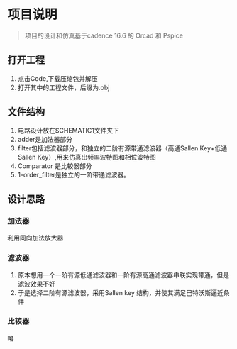 # 项目说明
> 项目的设计和仿真基于cadence 16.6 的 Orcad 和 Pspice
## 打开工程
1. 点击Code,下载压缩包并解压
2. 打开其中的工程文件，后缀为.obj

## 文件结构
1. 电路设计放在SCHEMATIC1文件夹下
2. adder是加法器部分
3. filter包括滤波器部分，和独立的二阶有源带通滤波器（高通Sallen Key+低通 Sallen Key）,用来仿真出频率波特图和相位波特图
4. Comparator 是比较器部分
5. 1-order_filter是独立的一阶带通滤波器。

## 设计思路
### 加法器
利用同向加法放大器

### 滤波器
1. 原本想用一个一阶有源低通滤波器和一阶有源高通滤波器串联实现带通，但是滤波效果不好
2. 于是选择二阶有源滤波器，采用Sallen key 结构，并使其满足巴特沃斯逼近条件

### 比较器
略
